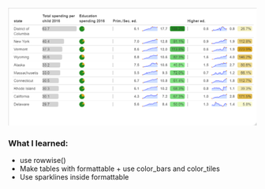 ![](education_table.png)

### What I learned:
* use rowwise()
* Make tables with formattable + use color_bars and color_tiles
* Use sparklines inside formattable
